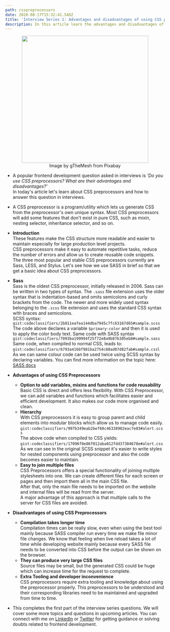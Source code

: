 ```yaml
---
path: csspreprocessors
date: 2020-08-17T15:32:41.546Z
title: 'Interview Series 1: Advantages and disadvantages of using CSS preprocessors'
description: In this article learn the advantages and disadvantages of CSS preprocessors
---
```

<center>
<img src="https://res.cloudinary.com/dk22rcdch/image/upload/v1597723781/Blogimages/webdev_juqaex.png" height=400/>     
<div>Image by gTheMesh from Pixabay</div>
</center>   

* A popular frontend development question asked in interviews is _'Do you use CSS preprocessors? What are their advantages and disadvantages?'_  
  In today's article let's learn about CSS preprocessors and how to answer this question in interviews.

* A CSS preprocessor is a program/utility which lets us generate CSS from the preprocessor's own unique syntax. Most CSS preprocessors will add some features that don't exist in pure CSS, such as mixin, nesting selector, inheritance selector, and so on. 
* **Introduction**\
  These features make the CSS structure more readable and easier to maintain especially for large production level projects.\
  CSS preprocessors make it easy to automate repetitive tasks, reduce the number of errors and allow us to create reusable code snippets.\
  The three most popular and stable CSS preprocessors currently are Sass, LESS, and Stylus. Let's see how we use SASS in brief so that we get a basic idea about CSS preprocessors.
* **Sass**\
   Sass is the oldest CSS preprocessor, initially released in 2006. Sass can be written in two types of syntax. The `.sass` file extension uses the older syntax that is indentation-based and omits semicolons and curly brackets from the code. The newer and more widely used syntax belonging to the `.scss` file extension and uses the standard CSS syntax with braces and semicolons.\
   SCSS syntax:\
   `gist:codeclassifiers/2b811eafea144dba7945c7fc63167d65#sample.scss`\
  The code above declares a variable `$primary-color` and then it is used to apply the color body text.
   Same code with SASS syntax\
   `gist:codeclassifiers/7093ba199994f25f72e8a9b87b305eb8#sample.sass`
   Same code, when compiled to normal CSS, leads to:\
   `gist:codeclassifiers/6793a416bf981ba2754c88ad07d82fab#sample.css`\  
   As we can same colour code can be used twice using SCSS syntax by declaring variables. You can find more information on the topic here: [SASS docs](https://sass-lang.com/guide)
* **Advantages of using CSS Preprocessors** 
  * **Option to add variables, mixins and functions for code reusability**\
    Basic CSS is direct and offers less flexibility. With CSS Preprocessor, we can add variables and functions which facilitates easier and efficient development. It also makes our code more organised and clean.
  * **Hierarchy**\
    With CSS preprocessors it is easy to group parent and child elements into modular blocks which allow us to manage code easily.
      `gist:codeclassifiers/997b349eab2bef60c46338902eac7e03#alert.scss`\
    The above code when compiled to CSS yields:\
       `gist:codeclassifiers/17096f0e86f012aba012fdd37384678e#alert.css`\
    As we can see in the original SCSS snippet it's easier to write styles for nested components using preprocessor and also the code becomes easier to maintain.  
  * **Easy to join multiple files**\
    CSS Preprocessors offers a special functionality of joining multiple stylesheets into one. We can create different files for each screen or pages and then import them all in the main CSS file.\
    After that, only the main file needs to be imported on the website and internal files will be read from the server.\
    A major advantage of this approach is that multiple calls to the server for CSS files are avoided.
* **Disadvantages of using CSS Preprocessors** 
  * **Compilation takes longer time**\
    Compilation times can be really slow, even when using the best tool mainly because SASS compiler run every time we make file minor file changes. We know that feeling when live reload takes a lot of time while developing website mainly because every SASS file needs to be converted into CSS before the output can be shown on the browser.
  * **They can produce very large CSS files**\
    Source files may be small, but the generated CSS could be huge which can increase time for the request to complete. 
  * **Extra Tooling and developer inconvenience**\
    CSS preprocessors require extra tooling and knowledge about using the preprocessor properly. This preprocessors to be understood and their corresponding libraries need to be maintained and upgraded from time to time.
* This completes the first part of the interview series questions. We will cover some more topics and questions in upcoming articles. You can connect with me on [LinkedIn](https://www.linkedin.com/in/saurabh-mhatre/) or [Twitter](https://twitter.com/saurabhnative) for getting guidance or solving doubts related to frontend development.
